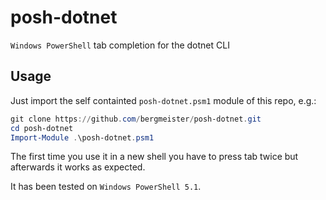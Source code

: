 # posh-dotnet

`Windows PowerShell` tab completion for the dotnet CLI

## Usage

Just import the self containted `posh-dotnet.psm1` module of this repo, e.g.:

````powershell
git clone https://github.com/bergmeister/posh-dotnet.git
cd posh-dotnet
Import-Module .\posh-dotnet.psm1
````

The first time you use it in a new shell you have to press tab twice but afterwards it works as expected.

It has been tested on `Windows PowerShell 5.1`.